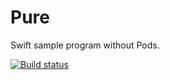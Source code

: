 # Pure
Swift sample program without Pods.

[![Build status](https://build.appcenter.ms/v0.1/apps/dd56a03c-7c59-4a8b-a4bd-8985ab42b1f9/branches/master/badge)](https://appcenter.ms)
